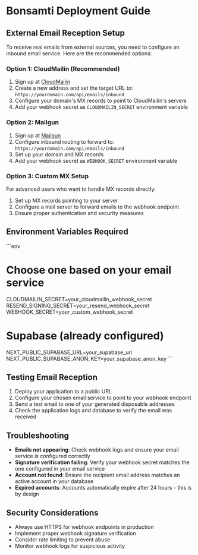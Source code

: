 # Bonsamti Deployment Guide

## External Email Reception Setup

To receive real emails from external sources, you need to configure an inbound email service. Here are the recommended options:

### Option 1: CloudMailin (Recommended)
1. Sign up at [CloudMailin](https://www.cloudmailin.com/)
2. Create a new address and set the target URL to: `https://yourdomain.com/api/emails/inbound`
3. Configure your domain's MX records to point to CloudMailin's servers
4. Add your webhook secret as `CLOUDMAILIN_SECRET` environment variable

### Option 2: Mailgun
1. Sign up at [Mailgun](https://www.mailgun.com/)
2. Configure inbound routing to forward to: `https://yourdomain.com/api/emails/inbound`
3. Set up your domain and MX records
4. Add your webhook secret as `WEBHOOK_SECRET` environment variable

### Option 3: Custom MX Setup
For advanced users who want to handle MX records directly:
1. Set up MX records pointing to your server
2. Configure a mail server to forward emails to the webhook endpoint
3. Ensure proper authentication and security measures

## Environment Variables Required

\`\`\`env
# Choose one based on your email service
CLOUDMAILIN_SECRET=your_cloudmailin_webhook_secret
RESEND_SIGNING_SECRET=your_resend_webhook_secret
WEBHOOK_SECRET=your_custom_webhook_secret

# Supabase (already configured)
NEXT_PUBLIC_SUPABASE_URL=your_supabase_url
NEXT_PUBLIC_SUPABASE_ANON_KEY=your_supabase_anon_key
\`\`\`

## Testing Email Reception

1. Deploy your application to a public URL
2. Configure your chosen email service to point to your webhook endpoint
3. Send a test email to one of your generated disposable addresses
4. Check the application logs and database to verify the email was received

## Troubleshooting

- **Emails not appearing**: Check webhook logs and ensure your email service is configured correctly
- **Signature verification failing**: Verify your webhook secret matches the one configured in your email service
- **Account not found**: Ensure the recipient email address matches an active account in your database
- **Expired accounts**: Accounts automatically expire after 24 hours - this is by design

## Security Considerations

- Always use HTTPS for webhook endpoints in production
- Implement proper webhook signature verification
- Consider rate limiting to prevent abuse
- Monitor webhook logs for suspicious activity

